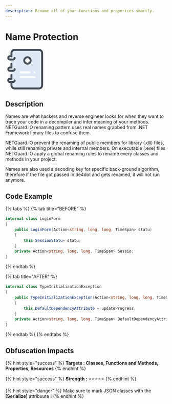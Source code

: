 ```yaml
---
description: Rename all of your functions and properties smartly.
---
```


# Name Protection

![](../.gitbook/assets/rename.png)

## Description

Names are what hackers and reverse engineer looks for when they want to trace your code in a decompiler and infer meaning of your methods. NETGuard.IO renaming pattern uses real names grabbed from .NET Framework library files to confuse them.

NETGuard.IO prevent the renaming of public members for library \(.dll\) files, while still renaming private and internal members. On executable \(.exe\) files NETGuard.IO apply a global renaming rules to rename every classes and methods in your project.

Names are also used a decoding key for specific back-ground algorithm, therefore if the file got passed in de4dot and gets renamed, it will not run anymore.

## Code Example

{% tabs %}
{% tab title="BEFORE" %}
```csharp
internal class LoginForm
{
    public LoginForm(Action<string, long, long, TimeSpan> statu)
    {
        this.SessionStatu= statu;
    }
    private Action<string, long, long, TimeSpan> Sessio;
}
```
{% endtab %}

{% tab title="AFTER" %}
```csharp
internal class TypeInitializationException
{
    public TypeInitializationException(Action<string, long, long, TimeSpan> updateProgress)
    {
        this.DefaultDependencyAttribute = updateProgress;
    }
    private Action<string, long, long, TimeSpan> DefaultDependencyAttribute;
}
```
{% endtab %}
{% endtabs %}

## Obfuscation Impacts

{% hint style="success" %}
**Targets : Classes, Functions and Methods, Properties, Resources**
{% endhint %}

{% hint style="success" %}
**Strength :** ⭐⭐⭐⭐⭐
{% endhint %}

{% hint style="danger" %}
Make sure to mark JSON classes with the **\[Serialize\]** attribuute !
{% endhint %}


